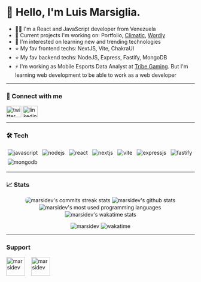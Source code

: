 # 👋 Hello, I'm Luis Marsiglia.

- 👨‍💻 I'm a React and JavaScript developer from Venezuela
- 🔭 Current projects I'm working on: Portfolio, [Climatic][climatic], [Wordly][wordly]
- 🌱 I'm interested on learning new and trending technologies
- ⭐ My fav frontend techs: NextJS, Vite, ChakraUI
- ⭐ My fav backend techs: NodeJS, Express, Fastify, MongoDB
- ⚡ I'm working as Mobile Esports Data Analyst at [Tribe Gaming][tribegaming]. But I'm learning web development to be able to work as a web developer

---

### 🔗 Connect with me
<p>
<a href="https://twitter.com/marsigliacr" title="@marsigliacr on Twitter"><img align="center" src="https://raw.githubusercontent.com/rahuldkjain/github-profile-readme-generator/master/src/images/icons/Social/twitter.svg" alt="twitter logo" height="30" width="40" /></a>
<a href="https://linkedin.com/in/marsidev" title="marsidev on Twitter"><img align="center" src="https://raw.githubusercontent.com/rahuldkjain/github-profile-readme-generator/master/src/images/icons/Social/linked-in-alt.svg" alt="linkedin logo" height="30" width="40" /></a>
</p>

---

### 🛠️ Tech 
<p align="left"> 
  <img src="https://img.shields.io/badge/JavaScript-F7DF1E?style=flat&logo=javascript&logoColor=black" alt="javascript" style="vertical-align:top; margin:4px">
  <img src="https://img.shields.io/badge/Node.js-43853D?style=flat&logo=node.js&logoColor=white" alt="nodejs" style="vertical-align:top; margin:4px">
  <img src="https://img.shields.io/badge/React-007096?style=flat&logo=react&logoColor=white" alt="react" style="vertical-align:top; margin:4px">
  <img src="https://img.shields.io/badge/Next.js-000000?style=flat&logo=next.js&logoColor=white" alt="nextjs" style="vertical-align:top; margin:4px">
  <img src="https://img.shields.io/badge/Vite-646CFF?style=flat&logo=vite&logoColor=white" alt="vite" style="vertical-align:top; margin:4px">
  <img src="https://img.shields.io/badge/Express.js-404D59?style=flat&logo=express" alt="expressjs" style="vertical-align:top; margin:4px">
  <img src="https://img.shields.io/badge/Fastify-404D59?style=flat&logo=fastify" alt="fastify" style="vertical-align:top; margin:4px">
  <img src="https://img.shields.io/badge/MongoDB-47A248?style=flat&logo=mongodb&logoColor=white" alt="mongodb" style="vertical-align:top; margin:4px">
</p>

---

<!-- ### ✨ Projects
<div style="display:flex; justify-content:center; align-items:center; flex-direction:row; max-width:100%; gap:1em; flex-wrap:wrap;">
  <a href="https://github.com/marsidev/climatic" style="margin:4px">
    <img align="center" src="https://github-readme-stats.vercel.app/api/pin/?username=marsidev&repo=climatic&hide_border=false&border_radius=16&&disable_animations=tru&theme=buefy" alt="" style=""  />
  </a>
  <a href="https://github.com/marsidev/wordly" style="margin:4px">
    <img align="center" src="https://github-readme-stats.vercel.app/api/pin/?username=marsidev&repo=wordly&hide_border=false&border_radius=16&&disable_animations=true&theme=buefy" alt="" style=""  />
  </a>
  <a href="https://github.com/marsidev/overnote" style="margin:4px">
    <img align="center" src="https://github-readme-stats.vercel.app/api/pin/?username=marsidev&repo=overnote&hide_border=false&border_radius=16&&disable_animations=true&theme=buefy" alt="" style=""  />
  </a>
  <a href="https://github.com/marsidev/AxieHub" style="margin:4px">
    <img align="center" src="https://github-readme-stats.vercel.app/api/pin/?username=marsidev&repo=AxieHub&hide_border=false&border_radius=16&disable_animations=true&theme=buefy" alt="" style=""  />
  </a>
  <a href="https://github.com/marsidev/get-sc-key" style="margin:4px">
    <img align="center" src="https://github-readme-stats.vercel.app/api/pin/?username=marsidev&repo=get-sc-key&hide_border=false&border_radius=16&disable_animations=true&theme=buefy" alt="" style=""  />
  </a>
</div>

--- -->

### 📈 Stats
 <div align="center" style="display:flex; justify-content:center; align-items:center; flex-direction:row; max-width:100%; gap:0.15em; flex-wrap:wrap;">
  <img align="center" src="https://github-readme-streak-stats.herokuapp.com/?user=marsidev&theme=dracula&hide_border=false&currStreakNum=38B2AC&sideLabels=38B2AC&ring=38B2AC&sideNums=38B2AC&stroke=E2E8F0&currStreakLabel=38B2AC&fire=F56565&background=ffffff&dates=1A202C" alt="marsidev's commits streak stats" style="border-radius:16px;" />
  
  <br/>
  
  <img align="center" src="https://github-readme-stats.vercel.app/api?username=marsidev&show_icons=true&hide_border=false&count_private=true&border_radius=16&locale=en&include_all_commits=true&count_private=true&custom_title=GitHub%20Stats&disable_animations=true&theme=buefy" alt="marsidev's github stats" style="" />
  
  <br/>
  
  <img align="center" src="https://github-readme-stats.vercel.app/api/top-langs/?username=marsidev&hide_border=false&border_radius=16&layout=compact&langs_count=10&disable_animations=true&theme=buefy" alt="marsidev's most used programming languages" style="" />
  
  <br/>
  
  <img align="center" src="https://github-readme-stats.vercel.app/api/wakatime?username=marsidev?username=marsidev&hide_border=false&border_radius=16&layout=compact&langs_count=10&disable_animations=true&theme=buefy" alt="marsidev's wakatime stats" style="" />
</div>

<div style="display:flex; justify-content:center; align-items:center; flex-direction:row; max-width:100%; gap:1em; flex-wrap:wrap; margin-top:1em;">
  <div>
    <img src="https://komarev.com/ghpvc/?username=marsidev&label=Profile%20views&color=0e75b6&style=flat" alt="marsidev" /> 
    <img src="https://wakatime.com/badge/user/7fee11fb-f30c-4ec4-9052-d9f582b1ebc4.svg?style=flat" alt="wakatime" />
  </div>
</div>

---

### Support
<div style="display:flex; flex-direction:row; gap:1em; flex-wrap:wrap;">
  <a href="https://www.buymeacoffee.com/marsi">
    <img align="left" src="https://cdn.buymeacoffee.com/buttons/v2/default-yellow.png" height="50" width="auto" alt="marsidev" />
  </a>
  <a href="https://ko-fi.com/marsidev">
    <img align="left" src="https://cdn.ko-fi.com/cdn/kofi3.png?v=3" height="50" width="auto" alt="marsidev" />
  </a>
</div>

[twitter]: https://twitter.com/marsigliacr
[tribegaming]: https://twitter.com/tribegaming
[climatic]: https://github.com/marsidev/climatic
[wordly]: https://github.com/marsidev/wordly

<!-- widgets and icons reference -->
<!-- https://github.com/anuraghazra/github-readme-stats -->
<!-- https://git.io/streak-stats -->
<!-- https://rahuldkjain.github.io -->
<!-- https://simpleicons.org -->
<!-- https://img.shields.io/ -->